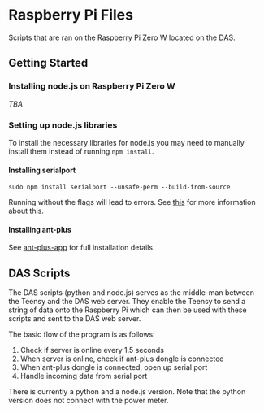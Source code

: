 # Raspberry Pi Files
Scripts that are ran on the Raspberry Pi Zero W located on the DAS.

## Getting Started
### Installing node.js on Raspberry Pi Zero W
*TBA*

### Setting up node.js libraries
To install the necessary libraries for node.js you may need to manually install them instead of running `npm install`.

#### Installing serialport
```
sudo npm install serialport --unsafe-perm --build-from-source 
```
Running without the flags will lead to errors. See [this](https://github.com/node-serialport/node-serialport/tree/master/packages/serialport#raspberry-pi-linux) for more information about this.

#### Installing ant-plus
See [ant-plus-app](https://github.com/khanguslee/ant-plus-app) for full installation details.

## DAS Scripts
The DAS scripts (python and node.js) serves as the middle-man between the Teensy and the DAS web server. They enable the Teensy to send a string of data onto the Raspberry Pi which can then be used with these scripts and sent to the DAS web server.

The basic flow of the program is as follows:

1. Check if server is online every 1.5 seconds
2. When server is online, check if ant-plus dongle is connected
3. When ant-plus dongle is connected, open up serial port
3. Handle incoming data from serial port

There is currently a python and a node.js version. Note that the python version does not connect with the power meter.